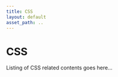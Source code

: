 ```yaml
---
title: CSS
layout: default
asset_path: ..
---
```


# CSS 

Listing of CSS related contents goes here...

